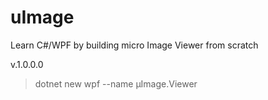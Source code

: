 # uImage
Learn C#/WPF by building micro Image Viewer from scratch

v.1.0.0.0
>dotnet new wpf --name µImage.Viewer
